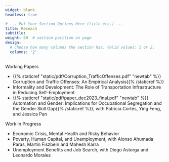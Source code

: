 ```yaml
---
widget: blank
headless: true

# ... Put Your Section Options Here (title etc.) ...
title: Reseach
subtitle:
weight: 60  # section position on page
design:
  # Choose how many columns the section has. Valid values: 1 or 2.
  columns: '2'
---
```

<div class="section-subheading article-title mb-0 mt-0">
Working Papers </div> 

  <ul>
  <li> {{% staticref "static/pdf/Corruption_TrafficOffenses.pdf" "newtab" %}} Corruption and Traffic Offenses: An Empirical Analysis{{% /staticref %}}
  <li>Informality and Development: The Role of Transportation Infrastructure in Reducing Self-Employment
  <li> {{% staticref "static/pdf/paper_dec2023_final.pdf" "newtab" %}} Automation and Gender: Implications for Occupational Segregation and the Gender Skill Gap{{% /staticref %}}, with Patricia Cortés, Ying Feng, and Jessica Pan
</ul>

<div class="section-subheading article-title mb-0 mt-0">
Work in Progress </div> 

<ul>
  <li>Economic Crisis, Mental Health and Risky Behavior
  <li>Poverty, Human Capital, and Unemployment, with Alonso Ahumada Paras, Martin Fiszbein and Mahesh Karra
  <li>Unemployment Benefits and Job Search, with Diego Astorga and Leonardo Morales  
</ul>

